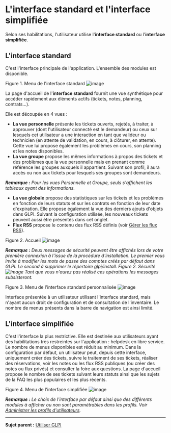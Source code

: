 L'interface standard et l'interface simplifiée
==============================================

Selon ses habilitations, l'utilisateur utilise l'**interface standard** ou l'**interface simplifiée**.

L'interface standard
--------------------

C'est l'interface principale de l'application. L'ensemble des modules est disponible.

Figure 1. Menu de l'interface standard
![image](docs/image/interfaceStandard.png)

La page d'accueil de l'**interface standard** fournit une vue synthétique pour accéder rapidement aux éléments actifs (tickets, notes, planning, contrats...).

Elle est découpée en 4 vues :

-   **La vue personnelle** présente les tickets ouverts, rejetés, à traiter, à approuver (dont l'utilisateur connecté est le demandeur) ou ceux sur lesquels cet utilisateur a une interaction en tant que valideur ou technicien (en attente de validation, en cours, à clôturer, en attente). Cette vue lui propose également les problèmes en cours, son planning et les notes disponibles.
-   **La vue groupe** propose les mêmes informations à propos des tickets et des problèmes que la vue personnelle mais en prenant comme référence les groupes auxquels il appartient. Suivant son profil, il aura accès ou non aux tickets pour lesquels ses groupes sont demandeurs.

***Remarque :*** *Pour les vues Personnelle et Groupe, seuls s'affichent les tableaux ayant des informations.*

-   **La vue globale** propose des statistiques sur les tickets et les problèmes en fonction de leurs statuts et sur les contrats en fonction de leur date d'expiration. Elle propose également la vue des derniers ajouts d'objets dans GLPI. Suivant la configuration utilisée, les nouveaux tickets peuvent aussi être présentés dans cet onglet.
-   **Flux RSS** propose le contenu des flux RSS définis (voir [Gérer les flux RSS](06_Module_Outils/04_Flux_RSS.md "Les flux RSS se gèrent depuis le menu Outils > Flux RSS")).

Figure 2. Accueil ![image](docs/image/vuesStandard.png)

***Remarque :*** *Deux messages de sécurité peuvent être affichés lors de votre première connexion à l'issue de la procédure d'installation. 
Le premier vous invite à modifier les mots de passe des comptes créés par défaut dans GLPI. 
Le second à supprimer le répertoire glpi/install.
Figure 2. Sécurité ![image](docs/image/messageAccueil.png)
Tant que vous n'aurez pas réalisé ces opérations les messages subsisteront.*

Figure 3. Menu de l'interface standard personnalisée
![image](docs/image/GLPI-Interface%20personnalisee.png)

Interface présentée à un utilisateur utilisant l'interface standard, mais n'ayant aucun droit de configuration et de consultation de l'inventaire. Le nombre de menus présents dans la barre de navigation
est ainsi limité.

L'interface simplifiée
----------------------

C'est l'interface la plus restrictive. Elle est destinée aux utilisateurs ayant des habilitations très restreintes sur l'application : helpdesk en libre service. Le nombre de menus disponibles est réduit au minimum. Dans la configuration par défaut, un utilisateur peut, depuis cette interface, uniquement créer des tickets, suivre le traitement de ses tickets, réaliser des réservations, voir les notes ou les flux RSS publiques (ou créer des notes ou flux privés) et consulter la foire aux questions. La page d'accueil propose le nombre de ses tickets suivant leurs statuts ainsi que les sujets de la FAQ les plus populaires et les plus récents.

Figure 4. Menu de l'interface simplifiée
![image](docs/image/interfaceSimplifiee.png)

***Remarque :*** *Le choix de l'interface par défaut ainsi que des différents modules à afficher ou non sont paramétrables dans les profils. Voir [Administrer les profils d'utilisateurs](administration_profile.html "Dans GLPI, administrer les profils peut se faire à partir du menu Administration > Profils.").*

---------
**Sujet parent :** [Utiliser GLPI](01-premiers-pas/03_Utiliser_GLPI/01_Utiliser_GLPI.md)
